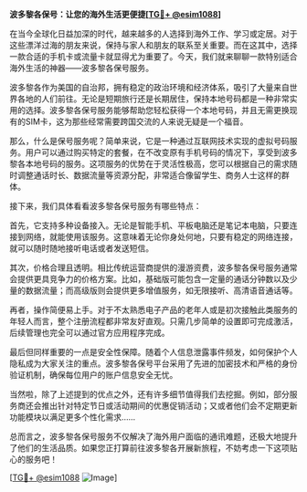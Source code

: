 **波多黎各保号：让您的海外生活更便捷[[TG💪+ @esim1088](https://t.me/s/esim1088)]**

在当今全球化日益加深的时代，越来越多的人选择到海外工作、学习或定居。对于这些漂洋过海的朋友来说，保持与家人和朋友的联系至关重要。而在这其中，选择一款合适的手机卡或流量卡就显得尤为重要了。今天，我们就来聊聊一款特别适合海外生活的神器——波多黎各保号服务。

波多黎各作为美国的自治邦，拥有稳定的政治环境和经济体系，吸引了大量来自世界各地的人们前往。无论是短期旅行还是长期居住，保持本地号码都是一种非常实用的选择。波多黎各保号服务能够帮助您轻松获得一个本地号码，并且无需更换现有的SIM卡，这为那些经常需要跨国交流的人来说无疑是一个福音。

那么，什么是保号服务呢？简单来说，它是一种通过互联网技术实现的虚拟号码服务。用户可以通过购买特定的套餐，在不改变原有手机号码的情况下，享受到波多黎各本地号码的服务。这项服务的优势在于灵活性极高，您可以根据自己的需求随时调整通话时长、数据流量等资源分配，非常适合像留学生、商务人士这样的群体。

接下来，我们具体看看波多黎各保号服务有哪些特点：

首先，它支持多种设备接入。无论是智能手机、平板电脑还是笔记本电脑，只要连接到网络，就能使用该服务。这意味着无论你身处何地，只要有稳定的网络连接，就可以随时随地接听电话或者发送短信。

其次，价格合理且透明。相比传统运营商提供的漫游资费，波多黎各保号服务通常会提供更具竞争力的价格方案。比如，基础版可能包含一定量的通话分钟数以及少量的数据流量；而高级版则会提供更多增值服务，如无限接听、高清语音通话等。

再者，操作简便易上手。对于不太熟悉电子产品的老年人或是初次接触此类服务的年轻人而言，整个注册流程都非常友好直观。只需几步简单的设置即可完成激活，后续管理也完全可以通过官方应用程序完成。

最后但同样重要的一点是安全性保障。随着个人信息泄露事件频发，如何保护个人隐私成为大家关注的重点。波多黎各保号平台采用了先进的加密技术和严格的身份验证机制，确保每位用户的账户信息安全无忧。

当然啦，除了上述提到的优点之外，还有许多细节值得我们去挖掘。例如，部分服务商还会推出针对特定节日或活动期间的优惠促销活动；又或者他们会不定期更新功能模块以满足更多个性化需求……

总而言之，波多黎各保号服务不仅解决了海外用户面临的通讯难题，还极大地提升了他们的生活品质。如果您正打算前往波多黎各开展新旅程，不妨考虑一下这项贴心的服务吧！

[[TG💪+ @esim1088](https://t.me/s/esim1088) ![Image](https://i.postimg.cc/4NQfJmqS/Snipaste-2025-05-13-00-14-12.png)]